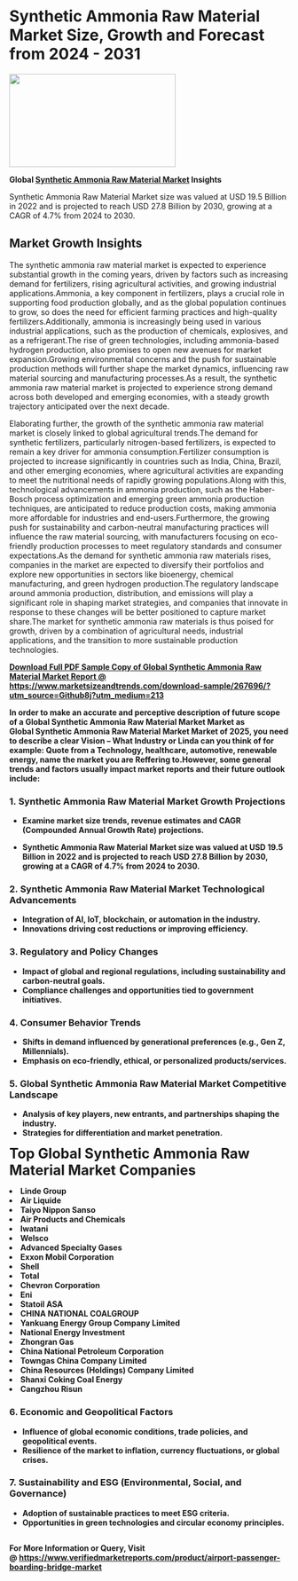 <H1>Synthetic Ammonia Raw Material Market Size, Growth and Forecast from 2024 - 2031</H1><img class="aligncenter size-medium wp-image-584254" src="https://thirdeyenews.in/wp-content/uploads/2024/09/Global-Market-Research-300x168.jpeg" alt="" width="300" height="168" /><p><strong>Global&nbsp;<a href="https://www.marketsizeandtrends.com/download-sample/267696/?utm_source=Github8j?utm_medium=213">Synthetic Ammonia Raw Material Market</a> Insights</strong></p><p>Synthetic Ammonia Raw Material Market size was valued at USD 19.5 Billion in 2022 and is projected to reach USD 27.8 Billion by 2030, growing at a CAGR of 4.7% from 2024 to 2030.</p><p><h2>Market Growth Insights</h2> <p>The synthetic ammonia raw material market is expected to experience substantial growth in the coming years, driven by factors such as increasing demand for fertilizers, rising agricultural activities, and growing industrial applications.Ammonia, a key component in fertilizers, plays a crucial role in supporting food production globally, and as the global population continues to grow, so does the need for efficient farming practices and high-quality fertilizers.Additionally, ammonia is increasingly being used in various industrial applications, such as the production of chemicals, explosives, and as a refrigerant.The rise of green technologies, including ammonia-based hydrogen production, also promises to open new avenues for market expansion.Growing environmental concerns and the push for sustainable production methods will further shape the market dynamics, influencing raw material sourcing and manufacturing processes.As a result, the synthetic ammonia raw material market is projected to experience strong demand across both developed and emerging economies, with a steady growth trajectory anticipated over the next decade.</p> <p><strong><a href="#"></a></strong></p> <p>Elaborating further, the growth of the synthetic ammonia raw material market is closely linked to global agricultural trends.The demand for synthetic fertilizers, particularly nitrogen-based fertilizers, is expected to remain a key driver for ammonia consumption.Fertilizer consumption is projected to increase significantly in countries such as India, China, Brazil, and other emerging economies, where agricultural activities are expanding to meet the nutritional needs of rapidly growing populations.Along with this, technological advancements in ammonia production, such as the Haber-Bosch process optimization and emerging green ammonia production techniques, are anticipated to reduce production costs, making ammonia more affordable for industries and end-users.Furthermore, the growing push for sustainability and carbon-neutral manufacturing practices will influence the raw material sourcing, with manufacturers focusing on eco-friendly production processes to meet regulatory standards and consumer expectations.As the demand for synthetic ammonia raw materials rises, companies in the market are expected to diversify their portfolios and explore new opportunities in sectors like bioenergy, chemical manufacturing, and green hydrogen production.The regulatory landscape around ammonia production, distribution, and emissions will play a significant role in shaping market strategies, and companies that innovate in response to these changes will be better positioned to capture market share.The market for synthetic ammonia raw materials is thus poised for growth, driven by a combination of agricultural needs, industrial applications, and the transition to more sustainable production technologies.<p><strong><a href="#"></p><p><span class=""><strong>Download Full PDF Sample Copy of Global Synthetic Ammonia Raw Material Market Report</strong> @ <a href="https://www.marketsizeandtrends.com/download-sample/267696/?utm_source=Github8j?utm_medium=213" target="_blank">https://www.marketsizeandtrends.com/download-sample/267696/?utm_source=Github8j?utm_medium=213</a></span></p><p>In order to make an accurate and perceptive description of future scope of a Global&nbsp;Synthetic Ammonia Raw Material Market Market as Global&nbsp;Synthetic Ammonia Raw Material Market Market of 2025, you need to describe a clear Vision &ndash; What Industry or Linda can you think of for example: Quote from a Technology, healthcare, automotive, renewable energy, name the market you are Reffering to.However, some general trends and factors usually impact market reports and their future outlook include:</p><h3>1.&nbsp;<strong>Synthetic Ammonia Raw Material Market Growth Projections</strong></h3><ul><li>Examine market size trends, revenue estimates and CAGR (Compounded Annual Growth Rate) projections.</li><li><p>Synthetic Ammonia Raw Material Market size was valued at USD 19.5 Billion in 2022 and is projected to reach USD 27.8 Billion by 2030, growing at a CAGR of 4.7% from 2024 to 2030.</p></li></ul><h3>2.&nbsp;<strong>Synthetic Ammonia Raw Material Market Technological Advancements</strong></h3><ul><li>Integration of AI, IoT, blockchain, or automation in the industry.</li><li>Innovations driving cost reductions or improving efficiency.</li></ul><h3>3.&nbsp;<strong>Regulatory and Policy Changes</strong></h3><ul><li>Impact of global and regional regulations, including sustainability and carbon-neutral goals.</li><li>Compliance challenges and opportunities tied to government initiatives.</li></ul><h3>4.&nbsp;<strong>Consumer Behavior Trends</strong></h3><ul><li>Shifts in demand influenced by generational preferences (e.g., Gen Z, Millennials).</li><li>Emphasis on eco-friendly, ethical, or personalized products/services.</li></ul><h3>5.&nbsp;<strong>Global Synthetic Ammonia Raw Material Market Competitive Landscape</strong></h3><ul><li>Analysis of key players, new entrants, and partnerships shaping the industry.</li><li>Strategies for differentiation and market penetration.</li></ul><p data-pm-slice="1 1 []"><span style="color: inherit; font-family: inherit; font-size: 25px;">Top Global Synthetic Ammonia Raw Material Market Companies</span></p><div class="" data-test-id=""><p><li>Linde Group</li><li> Air Liquide</li><li> Taiyo Nippon Sanso</li><li> Air Products and Chemicals</li><li> Iwatani</li><li> Welsco</li><li> Advanced Specialty Gases</li><li> Exxon Mobil Corporation</li><li> Shell</li><li> Total</li><li> Chevron Corporation</li><li> Eni</li><li> Statoil ASA</li><li> CHINA NATIONAL COALGROUP</li><li> Yankuang Energy Group Company Limited</li><li> National Energy Investment</li><li> Zhongran Gas</li><li> China National Petroleum Corporation</li><li> Towngas China Company Limited</li><li> China Resources (Holdings) Company Limited</li><li> Shanxi Coking Coal Energy</li><li> Cangzhou Risun</li></p></div><h3>6.&nbsp;<strong>Economic and Geopolitical Factors</strong></h3><ul><li>Influence of global economic conditions, trade policies, and geopolitical events.</li><li>Resilience of the market to inflation, currency fluctuations, or global crises.</li></ul><h3>7.&nbsp;<strong>Sustainability and ESG (Environmental, Social, and Governance)</strong></h3><ul><li>Adoption of sustainable practices to meet ESG criteria.</li><li>Opportunities in green technologies and circular economy principles.</li></ul><h2><strong style="font-size: 14px;">For More Information or Query, Visit @&nbsp;</strong><a style="background-color: #ffffff; font-size: 14px;" href="https://www.marketsizeandtrends.com/report/synthetic-ammonia-raw-material-market/" target="_blank">https://www.verifiedmarketreports.com/product/airport-passenger-boarding-bridge-market</a></h2>